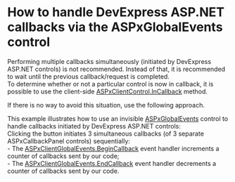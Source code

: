 # How to handle DevExpress ASP.NET callbacks via the ASPxGlobalEvents control


<p>Performing multiple callbacks simultaneously (initiated by DevExpress ASP.NET controls) is not recommended. Instead of that, it is recommended to wait until the previous callback/request is completed.<br />
To determine whether or not a particular control is now in callback, it is possible to use the client-side <a href="http://documentation.devexpress.com/#AspNet/DevExpressWebASPxClassesScriptsASPxClientControl_InCallbacktopic"><u>ASPxClientControl.InCallback</u></a> method.</p><p>If there is no way to avoid this situation, use the following approach.</p><p>This example illustrates how to use an invisible <a href="http://documentation.devexpress.com/#AspNet/clsDevExpressWebASPxGlobalEventsASPxGlobalEventstopic"><u>ASPxGlobalEvents</u></a> control to handle callbacks initiated by DevExpress ASP.NET controls:<br />
Clicking the button initiates 3 simultaneous callbacks (of 3 separate ASPxCallbackPanel controls) sequentially:<br />
- The <a href="http://documentation.devexpress.com/#AspNet/DevExpressWebASPxGlobalEventsScriptsASPxClientGlobalEvents_BeginCallbacktopic"><u>ASPxClientGlobalEvents.BeginCallback</u></a> event handler increments a counter of callbacks sent by our code;<br />
- The <a href="http://documentation.devexpress.com/#AspNet/DevExpressWebASPxGlobalEventsScriptsASPxClientGlobalEvents_EndCallbacktopic"><u>ASPxClientGlobalEvents.EndCallback</u></a> event handler decrements a counter of callbacks sent by our code.</p>

<br/>


